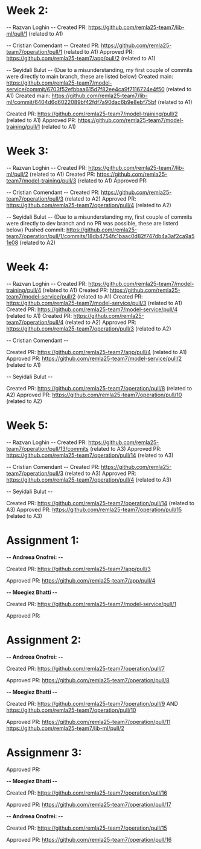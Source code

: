 # Week 2:

-- Razvan Loghin --
Created PR: https://github.com/remla25-team7/lib-ml/pull/1 (related to A1)

-- Cristian Comendant --
Created PR: https://github.com/remla25-team7/operation/pull/1 (related to A1)
Approved PR: https://github.com/remla25-team7/app/pull/2 (related to A1)

-- Seyidali Bulut --
(Due to a misunderstanding, my first couple of commits were directly to main branch, these are listed below)
Created main: https://github.com/remla25-team7/model-service/commit/6703f52efbbaa615d7f82ee4ca9f7116724e4f50 (related to A1)
Created main: https://github.com/remla25-team7/lib-ml/commit/6404d6d6022089bf42fdf7a90dac6b9e8ebf75bf (related to A1)

Created PR: https://github.com/remla25-team7/model-training/pull/2 (related to A1)
Approved PR: https://github.com/remla25-team7/model-training/pull/1 (related to A1)





# Week 3:

-- Razvan Loghin --
Created PR: https://github.com/remla25-team7/lib-ml/pull/2 (related to A1)
Created PR: https://github.com/remla25-team7/model-training/pull/3 (related to A1)
Approved PR:

-- Cristian Comendant --
Created PR: https://github.com/remla25-team7/operation/pull/3 (related to A2)
Approved PR: https://github.com/remla25-team7/operation/pull/4 (related to A2)

-- Seyidali Bulut --
(Due to a misunderstanding my, first couple of commits were directly to dev branch and no PR was possible, these are listerd below)
Pushed commit: https://github.com/remla25-team7/operation/pull/1/commits/18db4754fc1baac0d82f747db4a3af2ca9a51e08 (related to A2)



# Week 4:

-- Razvan Loghin --
Created PR: https://github.com/remla25-team7/model-training/pull/4 (related to A1)
Created PR: https://github.com/remla25-team7/model-service/pull/2 (related to A1)
Created PR: https://github.com/remla25-team7/model-service/pull/3 (related to A1)
Created PR: https://github.com/remla25-team7/model-service/pull/4 (related to A1)
Created PR: https://github.com/remla25-team7/operation/pull/4 (related to A2)
Approved PR: https://github.com/remla25-team7/operation/pull/3 (related to A2)

-- Cristian Comendant --

Created PR: https://github.com/remla25-team7/app/pull/4 (related to A1)
Approved PR: https://github.com/remla25-team7/model-service/pull/2 (related to A1)

-- Seyidali Bulut --

Created PR: https://github.com/remla25-team7/operation/pull/8 (related to A2)
Approved PR: https://github.com/remla25-team7/operation/pull/10 (related to A2)


# Week 5:

-- Razvan Loghin --
Created PR: https://github.com/remla25-team7/operation/pull/13/commits (related to A3)
Approved PR: https://github.com/remla25-team7/operation/pull/14 (related to A3)

-- Cristian Comendant --
Created PR: https://github.com/remla25-team7/operation/pull/3 (related to A3)
Approved PR: https://github.com/remla25-team7/operation/pull/4 (related to A3)

-- Seyidali Bulut --

Created PR: https://github.com/remla25-team7/operation/pull/14 (related to A3)
Approved PR: https://github.com/remla25-team7/operation/pull/15 (related to A3)



# Assignment 1:

**-- Andreea Onofrei: --**

Created PR: https://github.com/remla25-team7/app/pull/3

Approved PR: https://github.com/remla25-team7/app/pull/4

**-- Moegiez Bhatti --**

Created PR: https://github.com/remla25-team7/model-service/pull/1

Approved PR:

# Assignment 2:

**-- Andreea Onofrei: --**

Created PR: https://github.com/remla25-team7/operation/pull/7

Approved PR: https://github.com/remla25-team7/operation/pull/8

**-- Moegiez Bhatti --**

Created PR: https://github.com/remla25-team7/operation/pull/9
AND https://github.com/remla25-team7/operation/pull/10

Approved PR:
https://github.com/remla25-team7/operation/pull/11
https://github.com/remla25-team7/lib-ml/pull/2


# Assignmenr 3:

Approved PR:


**-- Moegiez Bhatti --**

Created PR: https://github.com/remla25-team7/operation/pull/16

Approved PR: https://github.com/remla25-team7/operation/pull/17

**-- Andreea Onofrei: --**

Created PR: https://github.com/remla25-team7/operation/pull/15

Approved PR: https://github.com/remla25-team7/operation/pull/16
